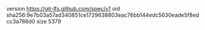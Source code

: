 version https://git-lfs.github.com/spec/v1
oid sha256:9e7b03a57ad340851ce1729638803eac76bb144edc5630eade5f8edcc3a786d0
size 5379
